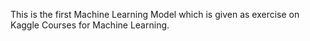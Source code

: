 This is the first Machine Learning Model which is given as exercise on Kaggle Courses for Machine Learning.
